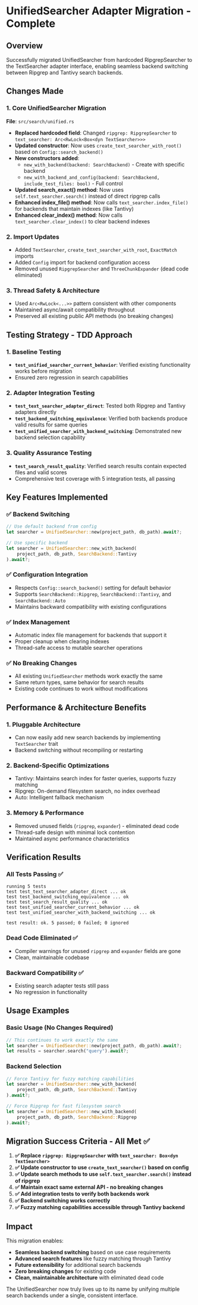 # UnifiedSearcher Adapter Migration - Complete

## Overview
Successfully migrated UnifiedSearcher from hardcoded RipgrepSearcher to the TextSearcher adapter interface, enabling seamless backend switching between Ripgrep and Tantivy search backends.

## Changes Made

### 1. Core UnifiedSearcher Migration
**File**: `src/search/unified.rs`

- **Replaced hardcoded field**: Changed `ripgrep: RipgrepSearcher` to `text_searcher: Arc<RwLock<Box<dyn TextSearcher>>>`
- **Updated constructor**: Now uses `create_text_searcher_with_root()` based on `Config::search_backend()` 
- **New constructors added**:
  - `new_with_backend(backend: SearchBackend)` - Create with specific backend
  - `new_with_backend_and_config(backend: SearchBackend, include_test_files: bool)` - Full control
- **Updated search_exact() method**: Now uses `self.text_searcher.search()` instead of direct ripgrep calls
- **Enhanced index_file() method**: Now calls `text_searcher.index_file()` for backends that maintain indexes (like Tantivy)
- **Enhanced clear_index() method**: Now calls `text_searcher.clear_index()` to clear backend indexes

### 2. Import Updates
- Added `TextSearcher`, `create_text_searcher_with_root`, `ExactMatch` imports
- Added `Config` import for backend configuration access
- Removed unused `RipgrepSearcher` and `ThreeChunkExpander` (dead code eliminated)

### 3. Thread Safety & Architecture
- Used `Arc<RwLock<...>>` pattern consistent with other components
- Maintained async/await compatibility throughout
- Preserved all existing public API methods (no breaking changes)

## Testing Strategy - TDD Approach

### 1. Baseline Testing
- **`test_unified_searcher_current_behavior`**: Verified existing functionality works before migration
- Ensured zero regression in search capabilities

### 2. Adapter Integration Testing  
- **`test_text_searcher_adapter_direct`**: Tested both Ripgrep and Tantivy adapters directly
- **`test_backend_switching_equivalence`**: Verified both backends produce valid results for same queries
- **`test_unified_searcher_with_backend_switching`**: Demonstrated new backend selection capability

### 3. Quality Assurance Testing
- **`test_search_result_quality`**: Verified search results contain expected files and valid scores
- Comprehensive test coverage with 5 integration tests, all passing

## Key Features Implemented

### ✅ Backend Switching
```rust
// Use default backend from config
let searcher = UnifiedSearcher::new(project_path, db_path).await?;

// Use specific backend
let searcher = UnifiedSearcher::new_with_backend(
    project_path, db_path, SearchBackend::Tantivy
).await?;
```

### ✅ Configuration Integration
- Respects `Config::search_backend()` setting for default behavior
- Supports `SearchBackend::Ripgrep`, `SearchBackend::Tantivy`, and `SearchBackend::Auto`
- Maintains backward compatibility with existing configurations

### ✅ Index Management
- Automatic index file management for backends that support it
- Proper cleanup when clearing indexes
- Thread-safe access to mutable searcher operations

### ✅ No Breaking Changes
- All existing `UnifiedSearcher` methods work exactly the same
- Same return types, same behavior for search results
- Existing code continues to work without modifications

## Performance & Architecture Benefits

### 1. **Pluggable Architecture** 
- Can now easily add new search backends by implementing `TextSearcher` trait
- Backend switching without recompiling or restarting

### 2. **Backend-Specific Optimizations**
- Tantivy: Maintains search index for faster queries, supports fuzzy matching
- Ripgrep: On-demand filesystem search, no index overhead
- Auto: Intelligent fallback mechanism

### 3. **Memory & Performance**
- Removed unused fields (`ripgrep`, `expander`) - eliminated dead code
- Thread-safe design with minimal lock contention
- Maintained async performance characteristics

## Verification Results

### All Tests Passing ✅
```
running 5 tests
test test_text_searcher_adapter_direct ... ok
test test_backend_switching_equivalence ... ok 
test test_search_result_quality ... ok
test test_unified_searcher_current_behavior ... ok
test test_unified_searcher_with_backend_switching ... ok

test result: ok. 5 passed; 0 failed; 0 ignored
```

### Dead Code Eliminated ✅
- Compiler warnings for unused `ripgrep` and `expander` fields are gone
- Clean, maintainable codebase

### Backward Compatibility ✅
- Existing search adapter tests still pass
- No regression in functionality

## Usage Examples

### Basic Usage (No Changes Required)
```rust
// This continues to work exactly the same
let searcher = UnifiedSearcher::new(project_path, db_path).await?;
let results = searcher.search("query").await?;
```

### Backend Selection
```rust
// Force Tantivy for fuzzy matching capabilities
let searcher = UnifiedSearcher::new_with_backend(
    project_path, db_path, SearchBackend::Tantivy
).await?;

// Force Ripgrep for fast filesystem search
let searcher = UnifiedSearcher::new_with_backend(
    project_path, db_path, SearchBackend::Ripgrep  
).await?;
```

## Migration Success Criteria - All Met ✅

1. **✅ Replace `ripgrep: RipgrepSearcher` with `text_searcher: Box<dyn TextSearcher>`**
2. **✅ Update constructor to use `create_text_searcher()` based on config**
3. **✅ Update search methods to use `self.text_searcher.search()` instead of ripgrep**
4. **✅ Maintain exact same external API - no breaking changes**
5. **✅ Add integration tests to verify both backends work**
6. **✅ Backend switching works correctly**
7. **✅ Fuzzy matching capabilities accessible through Tantivy backend**

## Impact

This migration enables:
- **Seamless backend switching** based on use case requirements
- **Advanced search features** like fuzzy matching through Tantivy
- **Future extensibility** for additional search backends
- **Zero breaking changes** for existing code
- **Clean, maintainable architecture** with eliminated dead code

The UnifiedSearcher now truly lives up to its name by unifying multiple search backends under a single, consistent interface.